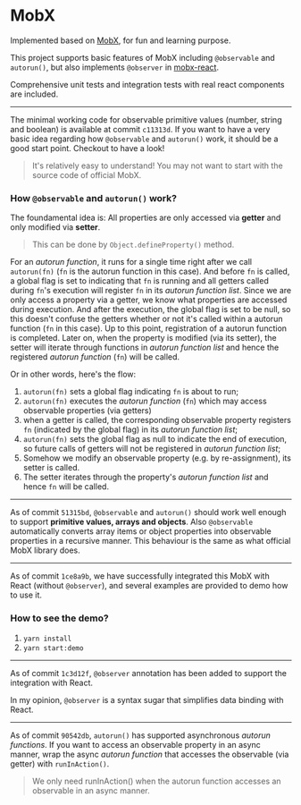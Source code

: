 # MobX

Implemented based on [MobX](https://github.com/mobxjs/mobx), for fun and learning purpose.

This project supports basic features of MobX including `@observable` and `autorun()`,
but also implements `@observer` in [mobx-react](https://github.com/mobxjs/mobx-react).

Comprehensive unit tests and integration tests with real react components are included.

---

The minimal working code for observable primitive values (number, string and boolean) is available at
commit `c11313d`. If you want to have a very basic idea regarding how `@observable` and `autorun()` work,
it should be a good start point. Checkout to have a look!
> It's relatively easy to understand! You may not want to start with the source code of official MobX.

### How `@observable` and `autorun()` work?

The foundamental idea is: All properties are only accessed via **getter** and only modified via **setter**.

> This can be done by `Object.defineProperty()` method.

For an *autorun function*, it runs for a single time right after we call `autorun(fn)` (`fn` is the autorun function in this case). And before `fn` is called, a global flag is set to indicating that `fn` is running and all getters called during `fn`'s execution will register `fn` in its *autorun function list*. Since we are only access a property via a getter, we know what properties are accessed during execution. And after the execution, the global flag is set to be null, so this doesn't confuse the getters whether or not it's called within a autorun function (`fn` in this case).
Up to this point, registration of a autorun function is completed. Later on, when the property is modified (via its setter), the setter will iterate through functions in *autorun function list* and hence the registered *autorun function* (`fn`) will be called.

Or in other words, here's the flow:
1. `autorun(fn)` sets a global flag indicating `fn` is about to run;
2. `autorun(fn)` executes the *autorun function* (`fn`) which may access observable properties (via getters)
3. when a getter is called, the corresponding observable property registers `fn` (indicated by the global flag) in its *autorun function list*;
4. `autorun(fn)` sets the global flag as null to indicate the end of execution, so future calls of getters will not be registered in *autorun function list*;
5. Somehow we modify an observable property (e.g. by re-assignment), its setter is called.
6. The setter iterates through the property's *autorun function list* and hence `fn` will be called.

---

As of commit `51315bd`, `@observable` and `autorun()` should work well enough to support **primitive
values, arrays and objects**. Also `@observable` automatically converts array items or object properties into observable properties in a recursive manner. 
This behaviour is the same as what official MobX library does.

---

As of commit `1ce8a9b`, we have successfully integrated this MobX with React (without `@observer`), and several examples are provided to demo how to use it.

### How to see the demo?

1. `yarn install`
2. `yarn start:demo`

---

As of commit `1c3d12f`, `@observer` annotation has been added to support the integration with React.

In my opinion, `@observer` is a syntax sugar that simplifies data binding with React.

---

As of commit `90542db`, `autorun()` has supported asynchronous *autorun functions*.
If you want to access an observable property in an async manner, wrap the async *autorun function* that
accesses the observable (via getter) with `runInAction()`.
> We only need runInAction() when the autorun function accesses an observable in an async manner.
